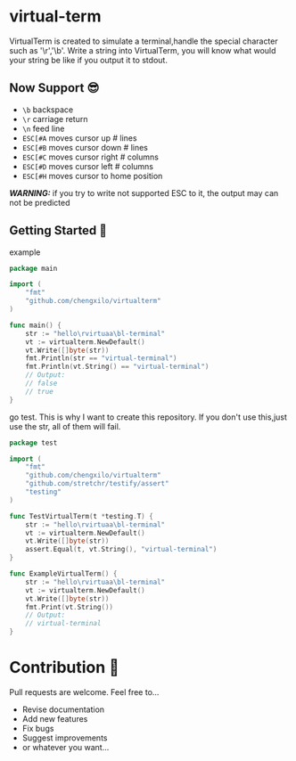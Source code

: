# virtual-term

 VirtualTerm is created to simulate a terminal,handle the special character such as '\r','\b'.
Write a string into VirtualTerm, you will know what would your string be like if you output it to stdout.


## Now Support 😎
* `\b` backspace
* `\r` carriage return
* `\n` feed line
* `ESC[#A`	moves cursor up # lines
* `ESC[#B`	moves cursor down # lines
* `ESC[#C`	moves cursor right # columns
* `ESC[#D`	moves cursor left # columns
* `ESC[#H`  moves cursor to home position

***WARNING:*** if you try to write not supported ESC to it, the output may can not be predicted



## Getting Started 🤔

example
```go
package main

import (
    "fmt"
    "github.com/chengxilo/virtualterm"
)

func main() {
    str := "hello\rvirtuaa\bl-terminal"
    vt := virtualterm.NewDefault()
    vt.Write([]byte(str))
    fmt.Println(str == "virtual-terminal")
    fmt.Println(vt.String() == "virtual-terminal")
    // Output:
    // false
    // true
}
```

go test. This is why I want to create this repository.
If you don't use this,just use the str, all of them will fail.
```go
package test

import (
    "fmt"
    "github.com/chengxilo/virtualterm"
    "github.com/stretchr/testify/assert"
    "testing"
)

func TestVirtualTerm(t *testing.T) {
    str := "hello\rvirtuaa\bl-terminal"
    vt := virtualterm.NewDefault()
    vt.Write([]byte(str))
    assert.Equal(t, vt.String(), "virtual-terminal")
}

func ExampleVirtualTerm() {
    str := "hello\rvirtuaa\bl-terminal"
    vt := virtualterm.NewDefault()
    vt.Write([]byte(str))
    fmt.Print(vt.String())
    // Output:
    // virtual-terminal
}
```

# Contribution 🎉

Pull requests are welcome. Feel free to...

- Revise documentation
- Add new features
- Fix bugs
- Suggest improvements
- or whatever you want...